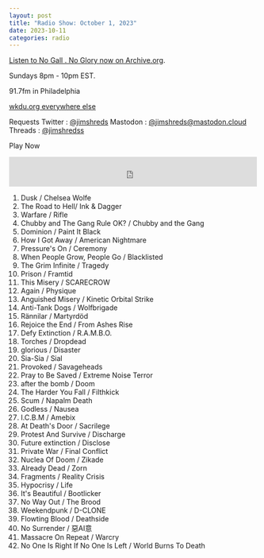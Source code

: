 ```yaml
---
layout: post
title: "Radio Show: October 1, 2023"
date: 2023-10-11
categories: radio
---
```


[Listen to No Gall . No Glory now on Archive.org](https://archive.org/details/2023-10-01-nogallnoglory).

Sundays 8pm - 10pm EST.

91.7fm in Philadelphia

[wkdu.org everywhere else](https://www.wkdu.org)

Requests
Twitter : [@jimshreds](https://twitter.com/jimshreds)
Mastodon : [@jimshreds@mastodon.cloud](https://mastodon.cloud/@jimshreds)
Threads : [@jimshredss](https://www.threads.net/@jimshredss)



Play Now

<iframe src="https://archive.org/embed/2023-10-01-nogallnoglory" width="500" height="60" frameborder="0" webkitallowfullscreen="true" mozallowfullscreen="true" allowfullscreen></iframe>

1. Dusk / Chelsea Wolfe
2. The Road to Hell/ Ink & Dagger
3. Warfare / Rifle
4. Chubby and The Gang Rule OK? / Chubby and the Gang
5. Dominion / Paint It Black
6. How I Got Away / American Nightmare
7. Pressure's On / Ceremony
8. When People Grow, People Go / Blacklisted
9. The Grim Infinite / Tragedy
10. Prison / Framtid
11. This Misery / SCARECROW
12. Again / Physique
13. Anguished Misery / Kinetic Orbital Strike
14. Anti-Tank Dogs / Wolfbrigade
15. Rännilar / Martyrdöd
16. Rejoice the End / From Ashes Rise
17. Defy Extinction / R.A.M.B.O.
18. Torches / Dropdead
19. glorious / Disaster
20. Sia-Sia / Sial
21. Provoked / Savageheads
22. Pray to Be Saved / Extreme Noise Terror
23. after the bomb / Doom
24. The Harder You Fall / Filthkick
25. Scum / Napalm Death
26. Godless / Nausea
27. I.C.B.M / Amebix
28. At Death's Door / Sacrilege
29. Protest And Survive / Discharge
30. Future extinction / Disclose
31. Private War / Final Conflict
32. Nuclea Of Doom / Zikade
33. Already Dead / Zorn
34. Fragments / Reality Crisis
35. Hypocrisy / Life
36. It's Beautiful / Bootlicker
37. No Way Out / The Brood
38. Weekendpunk / D-CLONE
39. Flowting Blood / Deathside
40. No Surrender / 惡AI意
41. Massacre On Repeat / Warcry
42. No One Is Right If No One Is Left / World Burns To Death
